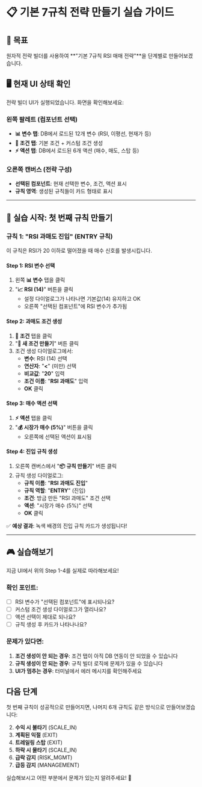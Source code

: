 # 📋 기본 7규칙 전략 만들기 실습 가이드

## 🎯 목표
원자적 전략 빌더를 사용하여 **"기본 7규칙 RSI 매매 전략"**을 단계별로 만들어보겠습니다.

## 🖥️ 현재 UI 상태 확인
전략 빌더 UI가 실행되었습니다. 화면을 확인해보세요:

### 왼쪽 팔레트 (컴포넌트 선택)
- **📊 변수 탭**: DB에서 로드된 12개 변수 (RSI, 이평선, 현재가 등)
- **🎯 조건 탭**: 기본 조건 + 커스텀 조건 생성
- **⚡ 액션 탭**: DB에서 로드된 6개 액션 (매수, 매도, 스탑 등)

### 오른쪽 캔버스 (전략 구성)
- **선택된 컴포넌트**: 현재 선택한 변수, 조건, 액션 표시
- **규칙 영역**: 생성된 규칙들이 카드 형태로 표시

---

## 🚀 실습 시작: 첫 번째 규칙 만들기

### 규칙 1: "RSI 과매도 진입" (ENTRY 규칙)
이 규칙은 RSI가 20 이하로 떨어졌을 때 매수 신호를 발생시킵니다.

#### Step 1: RSI 변수 선택
1. 왼쪽 **📊 변수** 탭을 클릭
2. "**📈 RSI (14)**" 버튼을 클릭
   - 설정 다이얼로그가 나타나면 기본값(14) 유지하고 OK
   - 오른쪽 "선택된 컴포넌트"에 RSI 변수가 추가됨

#### Step 2: 과매도 조건 생성  
1. **🎯 조건** 탭을 클릭
2. "**🔧 새 조건 만들기**" 버튼 클릭
3. 조건 생성 다이얼로그에서:
   - **변수**: RSI (14) 선택
   - **연산자**: "**<**" (미만) 선택  
   - **비교값**: "**20**" 입력
   - **조건 이름**: "**RSI 과매도**" 입력
   - **OK** 클릭

#### Step 3: 매수 액션 선택
1. **⚡ 액션** 탭을 클릭
2. "**💰 시장가 매수 (5%)**" 버튼을 클릭
   - 오른쪽에 선택된 액션이 표시됨

#### Step 4: 진입 규칙 생성
1. 오른쪽 캔버스에서 "**📦 규칙 만들기**" 버튼 클릭
2. 규칙 생성 다이얼로그:
   - **규칙 이름**: "**RSI 과매도 진입**"
   - **규칙 역할**: "**ENTRY**" (진입)
   - **조건**: 방금 만든 "RSI 과매도" 조건 선택
   - **액션**: "시장가 매수 (5%)" 선택
   - **OK** 클릭

✅ **예상 결과**: 녹색 배경의 진입 규칙 카드가 생성됩니다!

---

## 🎮 실습해보기

지금 UI에서 위의 Step 1-4를 실제로 따라해보세요!

### 확인 포인트:
- [ ] RSI 변수가 "선택된 컴포넌트"에 표시되나요?
- [ ] 커스텀 조건 생성 다이얼로그가 열리나요?
- [ ] 액션 선택이 제대로 되나요?
- [ ] 규칙 생성 후 카드가 나타나나요?

### 문제가 있다면:
1. **조건 생성이 안 되는 경우**: 조건 탭이 아직 DB 연동이 안 되었을 수 있습니다
2. **규칙 생성이 안 되는 경우**: 규칙 빌더 로직에 문제가 있을 수 있습니다
3. **UI가 멈추는 경우**: 터미널에서 에러 메시지를 확인해주세요

## 다음 단계
첫 번째 규칙이 성공적으로 만들어지면, 나머지 6개 규칙도 같은 방식으로 만들어보겠습니다:

2. **수익 시 불타기** (SCALE_IN)
3. **계획된 익절** (EXIT)  
4. **트레일링 스탑** (EXIT)
5. **하락 시 물타기** (SCALE_IN)
6. **급락 감지** (RISK_MGMT)
7. **급등 감지** (MANAGEMENT)

실습해보시고 어떤 부분에서 문제가 있는지 알려주세요! 🔧
